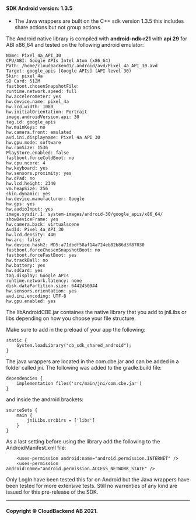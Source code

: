 #### SDK Android version: 1.3.5
- The Java wrappers are built on the C++ sdk version 1.3.5 this includes share actions but not group actions.


The Android native library is compiled with **android-ndk-r21** with **api 29** for ABI x86_64 and tested on the following android emulator:
```
Name: Pixel_4a_API_30
CPU/ABI: Google APIs Intel Atom (x86_64)
Path: /home/cloudbackend1/.android/avd/Pixel_4a_API_30.avd
Target: google_apis [Google APIs] (API level 30)
Skin: pixel_4a
SD Card: 512M
fastboot.chosenSnapshotFile: 
runtime.network.speed: full
hw.accelerometer: yes
hw.device.name: pixel_4a
hw.lcd.width: 1080
hw.initialOrientation: Portrait
image.androidVersion.api: 30
tag.id: google_apis
hw.mainKeys: no
hw.camera.front: emulated
avd.ini.displayname: Pixel 4a API 30
hw.gpu.mode: software
hw.ramSize: 1536
PlayStore.enabled: false
fastboot.forceColdBoot: no
hw.cpu.ncore: 4
hw.keyboard: yes
hw.sensors.proximity: yes
hw.dPad: no
hw.lcd.height: 2340
vm.heapSize: 256
skin.dynamic: yes
hw.device.manufacturer: Google
hw.gps: yes
hw.audioInput: yes
image.sysdir.1: system-images/android-30/google_apis/x86_64/
showDeviceFrame: yes
hw.camera.back: virtualscene
AvdId: Pixel_4a_API_30
hw.lcd.density: 440
hw.arc: false
hw.device.hash2: MD5:a71dbdf58af14a724eb82b86d3f87030
fastboot.forceChosenSnapshotBoot: no
fastboot.forceFastBoot: yes
hw.trackBall: no
hw.battery: yes
hw.sdCard: yes
tag.display: Google APIs
runtime.network.latency: none
disk.dataPartition.size: 6442450944
hw.sensors.orientation: yes
avd.ini.encoding: UTF-8
hw.gpu.enabled: yes
```
The libAndroidCBE.jar containes the native library that you add to jniLibs or libs depending on how you choose your file structure. 

Make sure to add in the preload of your app the following: 

```
static {
    System.loadLibrary("cb_sdk_shared_android");
}
```


The java wrappers are located in the com.cbe.jar and can be added in a folder called jni.
The following was added to the gradle.build file:

```
dependencies {
    implementation files('src/main/jni/com.cbe.jar')
}
```

and inside the android brackets:
```
sourceSets {
    main {
        jniLibs.srcDirs = ['libs']
    }
}
```

As a last setting before using the library add the following to the AndroidManifest.xml file:
```
    <uses-permission android:name="android.permission.INTERNET" />
    <uses-permission android:name="android.permission.ACCESS_NETWORK_STATE" />
``` 
Only LogIn have been tested this far on Android but the Java wrappers have been tested for more extensive tests. Still no warrenties of any kind are issued for this pre-release of the SDK.

------------------------------------------------------------------------------

#### Copyright © CloudBackend AB 2021.
